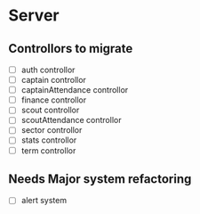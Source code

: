 # Server

## Controllors to migrate

- [ ] auth controllor
- [ ] captain controllor
- [ ] captainAttendance controllor
- [ ] finance controllor
- [ ] scout controllor
- [ ] scoutAttendance controllor
- [ ] sector controllor
- [ ] stats controllor
- [ ] term controllor

## Needs Major system refactoring

- [ ] alert system
